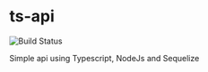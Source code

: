 # ts-api

![Build Status](https://gitlab.com/Mucilon/ts-api/badges/master/build.svg)

 Simple api using Typescript, NodeJs and Sequelize
